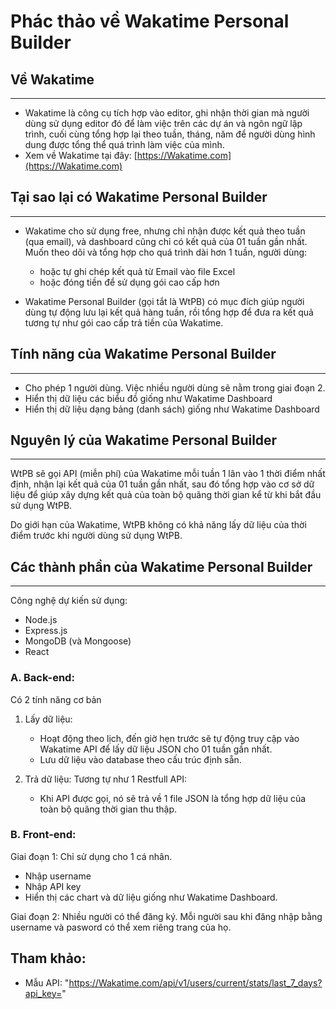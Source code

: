 # Phác thảo về Wakatime Personal Builder 

## Về Wakatime
---

- Wakatime là công cụ tích hợp vào editor, ghi nhận thời gian mà người dùng sử dụng editor đó để làm việc trên các dự án và ngôn ngữ lập trình, cuối cùng tổng hợp lại theo tuần, tháng, năm để người dùng hình dung được tổng thể quá trình làm việc của mình. 
- Xem về Wakatime tại đây: [https://Wakatime.com](https://Wakatime.com)

## Tại sao lại có Wakatime Personal Builder
---

- Wakatime cho sử dụng free, nhưng chỉ nhận được kết quả theo tuần (qua email), và dashboard cũng chỉ có kết quả của 01 tuần gần nhất. Muốn theo dõi và tổng hợp cho quá trình dài hơn 1 tuần, người dùng:
    - hoặc tự ghi chép kết quả từ Email vào file Excel
    - hoặc đóng tiền để sử dụng gói cao cấp hơn 

- Wakatime Personal Builder (gọi tắt là WtPB) có mục đích giúp người dùng tự động lưu lại kết quả hàng tuần, rồi tổng hợp để đưa ra kết quả tương tự như gói cao cấp trả tiền của Wakatime. 

## Tính năng của Wakatime Personal Builder
---

- Cho phép 1 người dùng. Việc nhiều người dùng sẽ nằm trong giai đoạn 2. 
- Hiển thị dữ liệu các biểu đồ giống như Wakatime Dashboard
- Hiển thị dữ liệu dạng bảng (danh sách) giống như Wakatime Dashboard

## Nguyên lý của Wakatime Personal Builder
---

WtPB sẽ gọi API (miễn phí) của Wakatime mỗi tuần 1 lân vào 1 thời điểm nhất định, nhận lại kết quả của 01 tuần gần nhất, sau đó tổng hợp vào cơ sở dữ liệu để giúp xây dựng kết quả của toàn bộ quãng thời gian kể từ khi bắt đầu sử dụng WtPB. 

Do giới hạn của Wakatime, WtPB không có khả năng lấy dữ liệu của thời điểm trước khi người dùng sử dụng WtPB.  

## Các thành phần của Wakatime Personal Builder
---

Công nghệ dự kiến sử dụng:
- Node.js
- Express.js
- MongoDB (và Mongoose)
- React

### A. Back-end:

Có 2 tính năng cơ bản

1. Lấy dữ liệu: 
    - Hoạt động theo lịch, đến giờ hẹn trước sẽ tự động truy cập vào Wakatime API để lấy dữ liệu JSON cho 01 tuần gần nhất.
    - Lưu dữ liệu vào database theo cấu trúc định sẵn.

2. Trả dữ liệu: Tương tự như 1 Restfull API:
    - Khi API được gọi, nó sẽ trả về 1 file JSON là tổng hợp dữ liệu của toàn bộ quãng thời gian thu thập.

### B. Front-end:

Giai đoạn 1: Chỉ sử dụng cho 1 cá nhân.

- Nhập username
- Nhập API key
- Hiển thị các chart và dữ liệu giống như Wakatime Dashboard.

Giai đoạn 2: Nhiều người có thể đăng ký. Mỗi người sau khi đăng nhập bằng username và pasword có thể xem riêng trang của họ. 

## Tham khảo:

- Mẫu API: "https://Wakatime.com/api/v1/users/current/stats/last_7_days?api_key="
